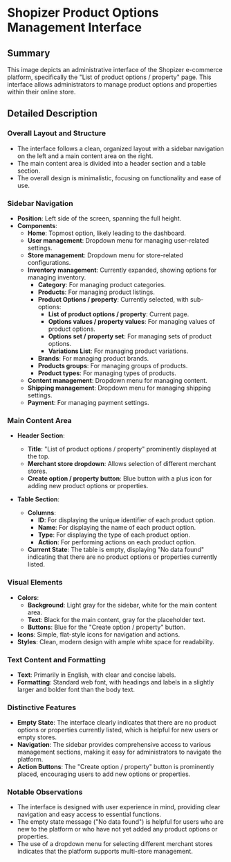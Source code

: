 # Shopizer Product Options Management Interface

## Summary
This image depicts an administrative interface of the Shopizer e-commerce platform, specifically the "List of product options / property" page. This interface allows administrators to manage product options and properties within their online store.

## Detailed Description

### Overall Layout and Structure
- The interface follows a clean, organized layout with a sidebar navigation on the left and a main content area on the right.
- The main content area is divided into a header section and a table section.
- The overall design is minimalistic, focusing on functionality and ease of use.

### Sidebar Navigation
- **Position**: Left side of the screen, spanning the full height.
- **Components**:
  - **Home**: Topmost option, likely leading to the dashboard.
  - **User management**: Dropdown menu for managing user-related settings.
  - **Store management**: Dropdown menu for store-related configurations.
  - **Inventory management**: Currently expanded, showing options for managing inventory.
    - **Category**: For managing product categories.
    - **Products**: For managing product listings.
    - **Product Options / property**: Currently selected, with sub-options:
      - **List of product options / property**: Current page.
      - **Options values / property values**: For managing values of product options.
      - **Options set / property set**: For managing sets of product options.
      - **Variations List**: For managing product variations.
    - **Brands**: For managing product brands.
    - **Products groups**: For managing groups of products.
    - **Product types**: For managing types of products.
  - **Content management**: Dropdown menu for managing content.
  - **Shipping management**: Dropdown menu for managing shipping settings.
  - **Payment**: For managing payment settings.

### Main Content Area
- **Header Section**:
  - **Title**: "List of product options / property" prominently displayed at the top.
  - **Merchant store dropdown**: Allows selection of different merchant stores.
  - **Create option / property button**: Blue button with a plus icon for adding new product options or properties.

- **Table Section**:
  - **Columns**:
    - **ID**: For displaying the unique identifier of each product option.
    - **Name**: For displaying the name of each product option.
    - **Type**: For displaying the type of each product option.
    - **Action**: For performing actions on each product option.
  - **Current State**: The table is empty, displaying "No data found" indicating that there are no product options or properties currently listed.

### Visual Elements
- **Colors**:
  - **Background**: Light gray for the sidebar, white for the main content area.
  - **Text**: Black for the main content, gray for the placeholder text.
  - **Buttons**: Blue for the "Create option / property" button.
- **Icons**: Simple, flat-style icons for navigation and actions.
- **Styles**: Clean, modern design with ample white space for readability.

### Text Content and Formatting
- **Text**: Primarily in English, with clear and concise labels.
- **Formatting**: Standard web font, with headings and labels in a slightly larger and bolder font than the body text.

### Distinctive Features
- **Empty State**: The interface clearly indicates that there are no product options or properties currently listed, which is helpful for new users or empty stores.
- **Navigation**: The sidebar provides comprehensive access to various management sections, making it easy for administrators to navigate the platform.
- **Action Buttons**: The "Create option / property" button is prominently placed, encouraging users to add new options or properties.

### Notable Observations
- The interface is designed with user experience in mind, providing clear navigation and easy access to essential functions.
- The empty state message ("No data found") is helpful for users who are new to the platform or who have not yet added any product options or properties.
- The use of a dropdown menu for selecting different merchant stores indicates that the platform supports multi-store management.